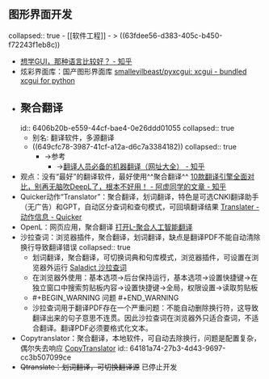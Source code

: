 ## 图形界面开发
collapsed:: true
	- [[软件工程]]
		- > ((63fdee56-d383-405c-b450-f72243f1eb8c))
- [想学GUI，那种语言比较好？ - 知乎](https://www.zhihu.com/question/325811564/answer/1351001203)
- 炫彩界面库：国产图形界面库 [smallevilbeast/pyxcgui: xcgui - bundled xcgui for python](https://github.com/smallevilbeast/pyxcgui)
- ## 聚合翻译
  id:: 6406b20b-e559-44cf-bae4-0e26ddd01055
  collapsed:: true
	- 别名: 翻译软件，多源翻译
	- ((649cfc78-3987-41cf-a12a-d6c7a3384182))
	  collapsed:: true
		- ->参考
			- ->[翻译人员必备的机器翻译（网址大全） - 知乎](https://zhuanlan.zhihu.com/p/476660918)
- 观点：没有“最好”的翻译软件，最好使用^^聚合翻译^^ [10款翻译引擎全面对比，别再无脑吹DeepL了，根本不好用！ - 阿虚同学的文章 - 知乎](https://zhuanlan.zhihu.com/p/392111897)
- Quicker动作“Translator”：聚合翻译，划词翻译，特色是可选CNKI翻译助手（无广告）和GPT，自动区分查词和查句模式，可回填翻译结果 [Translater - 动作信息 - Quicker](https://getquicker.net/Sharedaction?code=04393db9-f4bc-4871-7fb6-08db2506d1ed)
- OpenL：网页应用，聚合翻译 [打开L-聚合人工智能翻译](https://openl.club/)
- 沙拉查词：浏览器插件，聚合翻译，划词翻译，缺点是翻译PDF不能自动清除换行导致翻译错误
  collapsed:: true
	- 划词翻译，聚合翻译，可切换词典和句库模式，浏览器插件，可设置在浏览器外运行 [Saladict 沙拉查词](https://saladict.crimx.com/)
	- 在浏览器外使用：基本选项->后台保持运行，基本选项->设置快捷键->在独立窗口中搜索剪贴板内容->设置快捷键->全局，权限设置->读取剪贴板
	- #+BEGIN_WARNING
	  问题
	  #+END_WARNING
	- 沙拉查词用于翻译PDF存在一个严重问题：不能自动删除换行符，这导致翻译出来的句子意思不连贯。因此沙拉查词在浏览器外只适合查词，不适合翻译。翻译PDF必须要格式化文本。
- Copytranslator：聚合翻译，本地软件，可自动去除换行，问题是配置复杂，偶尔失去响应 [CopyTranslator](https://copytranslator.github.io/)
  id:: 64181a74-27b3-4d43-9697-cc3b507099ce
- ~~Qtranslate：划词翻译，可切换翻译源~~ 已停止开发